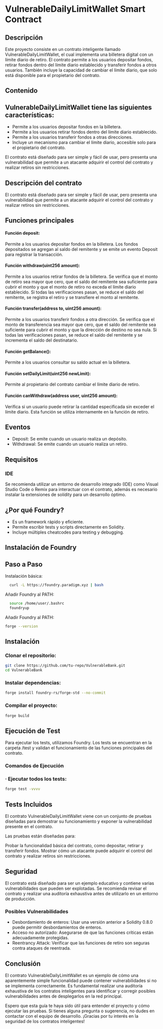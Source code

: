 
# VulnerableDailyLimitWallet Smart Contract

## Descripción

Este proyecto consiste en un contrato inteligente llamado VulnerableDailyLimitWallet, el cual implementa una billetera digital con un límite diario de retiro. El contrato permite a los usuarios depositar fondos, retirar fondos dentro del límite diario establecido y transferir fondos a otros usuarios. También incluye la capacidad de cambiar el límite diario, que solo está disponible para el propietario del contrato.
## Contenido

## VulnerableDailyLimitWallet tiene las siguientes características:

- Permite a los usuarios depositar fondos en la billetera.
- Permite a los usuarios retirar fondos dentro del límite diario establecido.
- Permite a los usuarios transferir fondos a otras direcciones.
- Incluye un mecanismo para cambiar el límite diario, accesible solo para el propietario del contrato.

El contrato está diseñado para ser simple y fácil de usar, pero presenta una vulnerabilidad que permite a un atacante adquirir el control del contrato y realizar retiros sin restricciones.

## Descripción del contrato
El contrato está diseñado para ser simple y fácil de usar, pero presenta una vulnerabilidad que permite a un atacante adquirir el control del contrato y realizar retiros sin restricciones.
## Funciones principales

#### Función deposit: 
Permite a los usuarios depositar fondos en la billetera. Los fondos depositados se agregan al saldo del remitente y se emite un evento Deposit para registrar la transacción.

#### Función withdraw(uint256 amount):
Permite a los usuarios retirar fondos de la billetera. Se verifica que el monto de retiro sea mayor que cero, que el saldo del remitente sea suficiente para cubrir el monto y que el monto de retiro no exceda el límite diario establecido. Si todas las verificaciones pasan, se reduce el saldo del remitente, se registra el retiro y se transfiere el monto al remitente.

#### Función transfer(address to, uint256 amount): 
Permite a los usuarios transferir fondos a otra dirección. Se verifica que el monto de transferencia sea mayor que cero, que el saldo del remitente sea suficiente para cubrir el monto y que la dirección de destino no sea nula. Si todas las verificaciones pasan, se reduce el saldo del remitente y se incrementa el saldo del destinatario.

#### Función getBalance(): 
Permite a los usuarios consultar su saldo actual en la billetera.

#### Función setDailyLimit(uint256 newLimit): 
Permite al propietario del contrato cambiar el límite diario de retiro.

#### Función canWithdraw(address user, uint256 amount): 
Verifica si un usuario puede retirar la cantidad especificada sin exceder el límite diario. Esta función se utiliza internamente en la función de retiro.
## Eventos
- Deposit: Se emite cuando un usuario realiza un depósito.
- Withdrawal: Se emite cuando un usuario realiza un retiro.
## Requisitos

### IDE

Se recomienda utilizar un entorno de desarrollo integrado (IDE) como Visual Studio Code o Remix para interactuar con el contrato, además es necesario instalar la extensiones de solídity para un desarrollo óptimo.

## ¿Por qué Foundry?
- Es un framework rápido y eficiente.
- Permite escribir tests y scripts directamente en Solidity.
- Incluye múltiples cheatcodes para testing y debugging.





## Instalación de Foundry
## Paso a Paso

Instalación básica:

```bash
  curl -L https://foundry.paradigm.xyz | bash
```
Añadir Foundry al PATH:

```bash
  source /home/user/.bashrc 
  foundryup
```
Añadir Foundry al PATH:

```bash
forge --version
```

## Instalación

### Clonar el repositorio:

```bash
git clone https://github.com/tu-repo/VulnerableBank.git
cd VulnerableBank

```
### Instalar dependencias:

```bash
forge install foundry-rs/forge-std --no-commit
```

### Compilar el proyecto:

```bash
forge build

```
## Ejecución de Test
Para ejecutar los tests, utilizamos Foundry. Los tests se encuentran en la carpeta /test y validan el funcionamiento de las funciones principales del contrato.

### Comandos de Ejecución

### · Ejecutar todos los tests:
```bash
forge test -vvvv

```
## Tests Incluidos
El contrato VulnerableDailyLimitWallet viene con un conjunto de pruebas diseñadas para demostrar su funcionamiento y exponer la vulnerabilidad presente en el contrato.

Las pruebas están diseñadas para:

Probar la funcionalidad básica del contrato, como depositar, retirar y transferir fondos.
Mostrar cómo un atacante puede adquirir el control del contrato y realizar retiros sin restricciones.
## Seguridad

El contrato está diseñado para ser un ejemplo educativo y contiene varias vulnerabilidades que pueden ser explotadas. Se recomienda revisar el contrato y realizar una auditoría exhaustiva antes de utilizarlo en un entorno de producción.

### Posibles Vulnerabilidades

* Desbordamiento de enteros: Usar una versión anterior a Solidity 0.8.0 puede permitir desbordamientos de enteros.
* Acceso no autorizado: Asegurarse de que las funciones críticas están adecuadamente protegidas.
* Reentrancy Attack: Verificar que las funciones de retiro son seguras contra ataques de reentrada.
## Conclusión
El contrato VulnerableDailyLimitWallet es un ejemplo de cómo una aparentemente simple funcionalidad puede contener vulnerabilidades si no se implementa correctamente. Es fundamental realizar una auditoría exhaustiva de los contratos inteligentes para identificar y corregir posibles vulnerabilidades antes de desplegarlos en la red principal.

Espero que esta guía te haya sido útil para entender el proyecto y cómo ejecutar las pruebas. Si tienes alguna pregunta o sugerencia, no dudes en contactar con el equipo de desarrollo. ¡Gracias por tu interés en la seguridad de los contratos inteligentes!